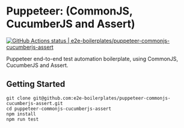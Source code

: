 # Puppeteer: (CommonJS, CucumberJS and Assert)

[![GitHub Actions status | e2e-boilerplates/puppeteer-commonjs-cucumberjs-assert](https://github.com/e2e-boilerplates/puppeteer-commonjs-cucumberjs-assert/workflows/puppeteer-commonjs-cucumberjs-assert/badge.svg)](https://github.com/e2e-boilerplates/puppeteer-commonjs-cucumberjs-assert/actions?workflow=puppeteer-commonjs-cucumberjs-assert)

Puppeteer end-to-end test automation boilerplate, using CommonJS, CucumberJS and Assert.

## Getting Started

    git clone git@github.com:e2e-boilerplates/puppeteer-commonjs-cucumberjs-assert.git
    cd puppeteer-commonjs-cucumberjs-assert
    npm install
    npm run test
